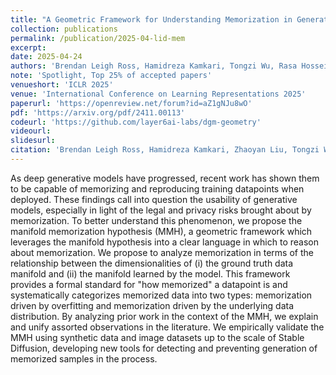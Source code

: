 ```yaml
---
title: "A Geometric Framework for Understanding Memorization in Generative Models"
collection: publications
permalink: /publication/2025-04-lid-mem
excerpt: 
date: 2025-04-24
authors: 'Brendan Leigh Ross, Hamidreza Kamkari, Tongzi Wu, Rasa Hosseinzadeh, Zhaoyan Liu, George Stein, <b>Jesse C. Cresswell</b>, Gabriel Loaiza-Ganem'
note: 'Spotlight, Top 25% of accepted papers'
venueshort: 'ICLR 2025'
venue: 'International Conference on Learning Representations 2025'
paperurl: 'https://openreview.net/forum?id=aZ1gNJu8wO'
pdf: 'https://arxiv.org/pdf/2411.00113'
codeurl: 'https://github.com/layer6ai-labs/dgm-geometry'
videourl:
slidesurl:
citation: 'Brendan Leigh Ross, Hamidreza Kamkari, Zhaoyan Liu, Tongzi Wu, George Stein, Gabriel Loaiza-Ganem, Jesse C. Cresswell. A Geometric Framework for Understanding Memorization in Generative Models. ICLR 2025'
---
```

As deep generative models have progressed, recent work has shown them to be capable of memorizing and reproducing training datapoints when deployed. These findings call into question the usability of generative models, especially in light of the legal and privacy risks brought about by memorization. To better understand this phenomenon, we propose the manifold memorization hypothesis (MMH), a geometric framework which leverages the manifold hypothesis into a clear language in which to reason about memorization. We propose to analyze memorization in terms of the relationship between the dimensionalities of (i) the ground truth data manifold and (ii) the manifold learned by the model. This framework provides a formal standard for "how memorized" a datapoint is and systematically categorizes memorized data into two types: memorization driven by overfitting and memorization driven by the underlying data distribution. By analyzing prior work in the context of the MMH, we explain and unify assorted observations in the literature. We empirically validate the MMH using synthetic data and image datasets up to the scale of Stable Diffusion, developing new tools for detecting and preventing generation of memorized samples in the process.